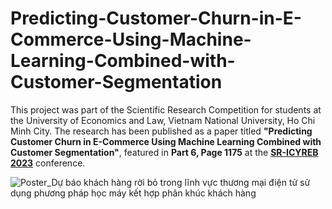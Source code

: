 # Predicting-Customer-Churn-in-E-Commerce-Using-Machine-Learning-Combined-with-Customer-Segmentation
This project was part of the Scientific Research Competition for students at the University of Economics and Law, Vietnam National University, Ho Chi Minh City. The research has been published as a paper titled **"Predicting Customer Churn in E-Commerce Using Machine Learning Combined with Customer Segmentation"**, featured in **Part 6, Page 1175** at the **[SR-ICYREB 2023](https://hvtc.edu.vn/kyyeu/Ky_yeu_hoi_thaoHVTC_quyen_2.pdf)** conference.

![Poster_Dự báo khách hàng rời bỏ trong lĩnh vực thương mại điện tử sử dụng phương pháp học máy kết hợp phân khúc khách hàng](https://github.com/user-attachments/assets/49a6952f-8b64-4e16-950a-dddcb30d9967)
